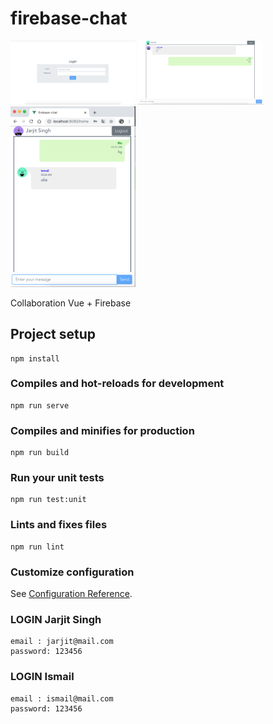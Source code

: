 # firebase-chat
<img src="screenshot/login.png" alt="drawing" width="200"/>
<img src="screenshot/ismail.png" alt="drawing" width="200"/>
<br>
<img src="screenshot/jarjit.png" alt="drawing" width="200"/>

Collaboration Vue + Firebase

## Project setup
```
npm install
```

### Compiles and hot-reloads for development
```
npm run serve
```

### Compiles and minifies for production
```
npm run build
```

### Run your unit tests
```
npm run test:unit
```

### Lints and fixes files
```
npm run lint
```

### Customize configuration
See [Configuration Reference](https://cli.vuejs.org/config/).


### LOGIN Jarjit Singh
```
email : jarjit@mail.com
password: 123456
```

### LOGIN Ismail
```
email : ismail@mail.com
password: 123456
```

